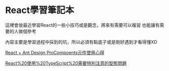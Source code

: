 # React學習筆記本
這裡會放最近學習React的一些小技巧或是觀念，將來有需要可以複習
也能讓有需要的人做個參考

內容主要是學習過程中採到的坑，所以必須有點底子或是剛好遇到才看得懂XD

[React + Ant Design ProCompoents元件使用心得](React%20+%20Ant%20Design%20ProCompoents元件使用心得%2094638e0c0688436aafc02033aec1df83.md)

[React%20使用%20TypeScript%20需要特別注意的型態問題](React%20使用%20TypeScript%20需要特別注意的型態問題%20a97fd00275964c69b6f9a1b8cc358fb6.md)
